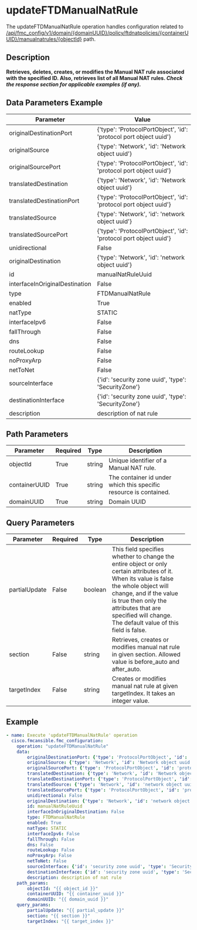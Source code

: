 # updateFTDManualNatRule

The updateFTDManualNatRule operation handles configuration related to [/api/fmc_config/v1/domain/{domainUUID}/policy/ftdnatpolicies/{containerUUID}/manualnatrules/{objectId}](/paths//api/fmc_config/v1/domain/{domain_uuid}/policy/ftdnatpolicies/{container_uuid}/manualnatrules/{object_id}.md) path.&nbsp;
## Description
**Retrieves, deletes, creates, or modifies the Manual NAT rule associated with the specified ID. Also, retrieves list of all Manual NAT rules. _Check the response section for applicable examples (if any)._**

## Data Parameters Example
| Parameter | Value |
| --------- | -------- |
| originalDestinationPort | {'type': 'ProtocolPortObject', 'id': 'protocol port object uuid'} |
| originalSource | {'type': 'Network', 'id': 'Network object uuid'} |
| originalSourcePort | {'type': 'ProtocolPortObject', 'id': 'protocol port object uuid'} |
| translatedDestination | {'type': 'Network', 'id': 'Network object uuid'} |
| translatedDestinationPort | {'type': 'ProtocolPortObject', 'id': 'protocol port object uuid'} |
| translatedSource | {'type': 'Network', 'id': 'network object uuid'} |
| translatedSourcePort | {'type': 'ProtocolPortObject', 'id': 'protocol port object uuid'} |
| unidirectional | False |
| originalDestination | {'type': 'Network', 'id': 'network object uuid'} |
| id | manualNatRuleUuid |
| interfaceInOriginalDestination | False |
| type | FTDManualNatRule |
| enabled | True |
| natType | STATIC |
| interfaceIpv6 | False |
| fallThrough | False |
| dns | False |
| routeLookup | False |
| noProxyArp | False |
| netToNet | False |
| sourceInterface | {'id': 'security zone uuid', 'type': 'SecurityZone'} |
| destinationInterface | {'id': 'security zone uuid', 'type': 'SecurityZone'} |
| description | description of nat rule |

## Path Parameters
| Parameter | Required | Type | Description |
| --------- | -------- | ---- | ----------- |
| objectId | True | string <td colspan=3> Unique identifier of a Manual NAT rule. |
| containerUUID | True | string <td colspan=3> The container id under which this specific resource is contained. |
| domainUUID | True | string <td colspan=3> Domain UUID |

## Query Parameters
| Parameter | Required | Type | Description |
| --------- | -------- | ---- | ----------- |
| partialUpdate | False | boolean <td colspan=3> This field specifies whether to change the entire object or only certain attributes of it. When its value is false the whole object will change, and if the value is true then only the attributes that are specified will change. The default value of this field is false. |
| section | False | string <td colspan=3> Retrieves, creates or modifies manual nat rule in given section. Allowed value is before_auto and after_auto. |
| targetIndex | False | string <td colspan=3> Creates or modifies manual nat rule at given targetIndex. It takes an integer value. |

## Example
```yaml
- name: Execute 'updateFTDManualNatRule' operation
  cisco.fmcansible.fmc_configuration:
    operation: "updateFTDManualNatRule"
    data:
        originalDestinationPort: {'type': 'ProtocolPortObject', 'id': 'protocol port object uuid'}
        originalSource: {'type': 'Network', 'id': 'Network object uuid'}
        originalSourcePort: {'type': 'ProtocolPortObject', 'id': 'protocol port object uuid'}
        translatedDestination: {'type': 'Network', 'id': 'Network object uuid'}
        translatedDestinationPort: {'type': 'ProtocolPortObject', 'id': 'protocol port object uuid'}
        translatedSource: {'type': 'Network', 'id': 'network object uuid'}
        translatedSourcePort: {'type': 'ProtocolPortObject', 'id': 'protocol port object uuid'}
        unidirectional: False
        originalDestination: {'type': 'Network', 'id': 'network object uuid'}
        id: manualNatRuleUuid
        interfaceInOriginalDestination: False
        type: FTDManualNatRule
        enabled: True
        natType: STATIC
        interfaceIpv6: False
        fallThrough: False
        dns: False
        routeLookup: False
        noProxyArp: False
        netToNet: False
        sourceInterface: {'id': 'security zone uuid', 'type': 'SecurityZone'}
        destinationInterface: {'id': 'security zone uuid', 'type': 'SecurityZone'}
        description: description of nat rule
    path_params:
        objectId: "{{ object_id }}"
        containerUUID: "{{ container_uuid }}"
        domainUUID: "{{ domain_uuid }}"
    query_params:
        partialUpdate: "{{ partial_update }}"
        section: "{{ section }}"
        targetIndex: "{{ target_index }}"

```